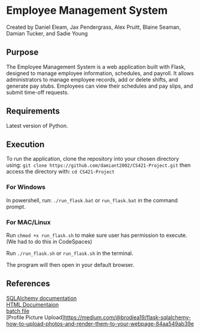 # Employee Management System
Created by Daniel Eleam, Jax Pendergrass, Alex Pruitt, Blaine Seaman, Damian Tucker, and Sadie Young
## Purpose
The Employee Management System is a web application built with Flask, designed to manage employee information, schedules, and payroll. It allows administrators to manage employee records, add or delete shifts, and generate pay stubs. Employees can view their schedules and pay slips, and submit time-off requests.

## Requirements
Latest version of Python.

## Execution
To run the application, clone the repository into your chosen directory using:
`git clone https://github.com/damiant2002/CS421-Project.git`
then access the directory with:
`cd CS421-Project`

### For Windows
In powershell, run: 
`./run_flask.bat`
or
`run_flask.bat`
in the command prompt.

### For MAC/Linux
Run `chmod +x run_flask.sh` to make sure user has permission to execute. (We had to do this in CodeSpaces)

Run `./run_flask.sh` or `run_flask.sh` in the terminal.

The program will then open in your default browser.

## References

[SQLAlchemy documentation](https://flask-sqlalchemy.palletsprojects.com/en/3.1.x/quickstart/#check-the-sqlalchemy-documentation) <br>
[HTML Documentaion](https://flask-sqlalchemy.palletsprojects.com/en/3.1.x/quickstart/#check-the-sqlalchemy-documentation) <br>
[batch file](https://stackoverflow.com/questions/44363472/simple-windows-batch-to-move-folders) <br>
[Profile Picture Upload]https://medium.com/@brodiea19/flask-sqlalchemy-how-to-upload-photos-and-render-them-to-your-webpage-84aa549ab39e <br>
